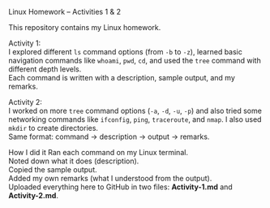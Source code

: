 Linux Homework – Activities 1 & 2

This repository contains my Linux homework.

Activity 1:  
  I explored different `ls` command options (from `-b` to `-z`), learned basic navigation commands like `whoami`, `pwd`, `cd`, and used the `tree` command with different depth levels.  
  Each command is written with a description, sample output, and my remarks.

  Activity 2:  
  I worked on more `tree` command options (`-a`, `-d`, `-u`, `-p`) and also tried some networking commands like `ifconfig`, `ping`, `traceroute`, and `nmap`. I also used `mkdir` to create directories.  
  Same format: command → description → output → remarks.


How I did it
  Ran each command on my Linux terminal.  
  Noted down what it does (description).  
  Copied the sample output.  
  Added my own remarks (what I understood from the output).  
  Uploaded everything here to GitHub in two files: **Activity-1.md** and **Activity-2.md**.

